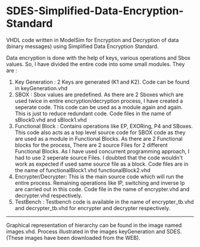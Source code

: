 # SDES-Simplified-Data-Encryption-Standard
VHDL code written in ModelSim for Encryption and Decryption of data (binary messages) using Simplified Data Encryption Standard.

Data encryption is done with the help of keys, various operations and Sbox values. So, I have divided the entire code into some small modules.
They are :
1) Key Generation : 
  2 Keys are generated (K1 and K2). Code can be found in keyGeneration.vhd
2) SBOX :
  Sbox values are predefined. As there are 2 Sboxes which are used twice in entire encryption/decryption process, I have created a seperate code.
  This code can be used as a module again and again. This is just to reduce redundant code. 
  Code files in the name of sBlock0.vhd and sBlock1.vhd
2) Functional Block : 
  Contains operations like EP, EXORing, P4 and SBoxes. This code also acts as a top level source code for SBOX code as they are used as a module in Functional Blocks.
  As there are 2 Functional blocks for the process, There are 2 source Files for 2 different Functional Blocks. As I have used concurrent programming approach,
  I had to use 2 seperate source Files. I doubted that the code wouldn't work as expected if used same source file as a block.
  Code files are in the name of functionalBlock1.vhd functionalBlock2.vhd
3) Encrypter/Decrypter:
  This is the main source code which will run the entire process. Remaining operations like IP, switching and inverse Ip are carried out in this code.
  Code file in the name of encrypter.vhd and decrypter.vhd respectively.
4) TestBench :
  Testbench code is available in the name of encrypter_tb.vhd and decrypter_tb.vhd for encrypter and decrypter respectively.
  
  ---------------------------------
  Graphical representation of hierarchy can be found in the image named images.vhd.
  Process illustrated in the images keyGeneration and SDES. (These images have been downloaded from the WEB).
